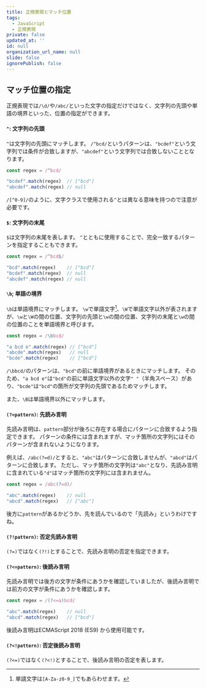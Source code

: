 ```yaml
---
title: 正規表現とマッチ位置
tags:
  - JavaScript
  - 正規表現
private: false
updated_at: ''
id: null
organization_url_name: null
slide: false
ignorePublish: false
---
```

## マッチ位置の指定
正規表現では`/\d/`や`/abc/`といった文字の指定だけではなく、文字列の先頭や単語の境界といった、位置の指定ができます。

#### `^`: 文字列の先頭
`^`は文字列の先頭にマッチします。
`/^bcd/`というパターンは、`"bcdef"`という文字列では条件が合致しますが、`"abcdef"`という文字列では合致しないこととなります。
```js
const regex = /^bcd/

"bcdef".match(regex)  // ["bcd"]
"abcdef".match(regex) // null
```

`/[^0-9]/`のように、文字クラスで使用される`^`とは異なる意味を持つので注意が必要です。

#### `$`: 文字列の末尾
`$`は文字列の末尾を表します。
`^`とともに使用することで、完全一致するパターンを指定することもできます。
```js
const regex = /^bcd$/

"bcd".match(regex)    // ["bcd"]
"bcdef".match(regex)  // null
"abcdef".match(regex) // null
```

#### `\b`; 単語の境界
`\b`は単語境界にマッチします。
`\w`で単語文字[^1]、`\W`で単語文字以外が表されますが、`\w`と`\W`の間の位置、文字列の先頭と`\w`の間の位置、文字列の末尾と`\w`の間の位置のことを単語境界と呼びます。
```js
const regex = /\bbcd/

"a bcd e".match(regex) // ["bcd"]
"abcde".match(regex)   // null
"bcde".match(regex)    // ["bcd"]
```
`/\bbcd/`のパターンは、`"bcd"`の前に単語境界があるときにマッチします。
そのため、`"a bcd e"`は`"bcd"`の前に単語文字以外の文字`" "`（半角スペース）があり、`"bcde"`は`"bcd"`の箇所が文字列の先頭であるためマッチします。

また、`\B`は単語境界以外にマッチします。
#### `(?=pattern)`: 先読み言明
先読み言明は、`pattern`部分が後ろに存在する場合にパターンに合致するよう指定できます。
パターンの条件には含まれますが、マッチ箇所の文字列にはそのパターンが含まれないようになります。

例えば、`/abc(?=d)/`とすると、`"abc"`はパターンに合致しませんが、`"abcd"`はパターンに合致します。
ただし、マッチ箇所の文字列は`"abc"`となり、先読み言明に含まれている`"d"`はマッチ箇所の文字列には含まれません。
```js
const regex = /abc(?=d)/

"abc".match(regex)    // null
"abcd".match(regex)   // ["abc"]
```


後方に`pattern`があるかどうか、先を読んでいるので「先読み」というわけですね。

#### `(?!pattern)`: 否定先読み言明
`(?=)`ではなく`(?!)`とすることで、先読み言明の否定を指定できます。

#### `(?<=pattern)`: 後読み言明
先読み言明では後方の文字が条件にあうかを確認していましたが、後読み言明では前方の文字が条件にあうかを確認します。
```js
const regex = /(?<=a)bcd/

"abc".match(regex)    // null
"abcd".match(regex)   // ["bcd"]
```

後読み言明はECMAScript 2018 (ES9) から使用可能です。


#### `(?<!pattern)`: 否定後読み言明
`(?<=)`ではなく`(?<!)`とすることで、後読み言明の否定を表します。

[^1]: 単語文字は`[A-Za-z0-9_]`でもあらわせます。